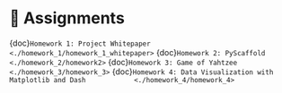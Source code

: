 # 📝 Assignments

{doc}`Homework 1: Project Whitepaper            <./homework_1/homework_1_whitepaper>`
{doc}`Homework 2: PyScaffold                    <./homework_2/homework2>`
{doc}`Homework 3: Game of Yahtzee            <./homework_3/homework_3>`
{doc}`Homework 4: Data Visualization with Matplotlib and Dash            <./homework_4/homework_4>`
